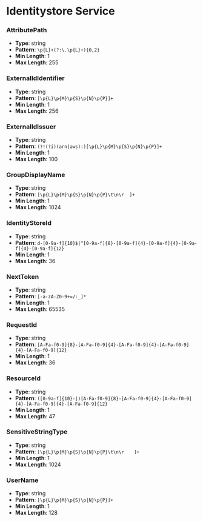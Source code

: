 # Identitystore Service

### AttributePath
- **Type**: string
- **Pattern**: `\p{L}+(?:\.\p{L}+){0,2}`
- **Min Length**: 1
- **Max Length**: 255

### ExternalIdIdentifier
- **Type**: string
- **Pattern**: `[\p{L}\p{M}\p{S}\p{N}\p{P}]+`
- **Min Length**: 1
- **Max Length**: 256

### ExternalIdIssuer
- **Type**: string
- **Pattern**: `(?!(?i)(arn|aws):)[\p{L}\p{M}\p{S}\p{N}\p{P}]+`
- **Min Length**: 1
- **Max Length**: 100

### GroupDisplayName
- **Type**: string
- **Pattern**: `[\p{L}\p{M}\p{S}\p{N}\p{P}\t\n\r  ]+`
- **Min Length**: 1
- **Max Length**: 1024

### IdentityStoreId
- **Type**: string
- **Pattern**: `d-[0-9a-f]{10}$|^[0-9a-f]{8}-[0-9a-f]{4}-[0-9a-f]{4}-[0-9a-f]{4}-[0-9a-f]{12}`
- **Min Length**: 1
- **Max Length**: 36

### NextToken
- **Type**: string
- **Pattern**: `[-a-zA-Z0-9+=/:_]*`
- **Min Length**: 1
- **Max Length**: 65535

### RequestId
- **Type**: string
- **Pattern**: `[A-Fa-f0-9]{8}-[A-Fa-f0-9]{4}-[A-Fa-f0-9]{4}-[A-Fa-f0-9]{4}-[A-Fa-f0-9]{12}`
- **Min Length**: 1
- **Max Length**: 36

### ResourceId
- **Type**: string
- **Pattern**: `([0-9a-f]{10}-|)[A-Fa-f0-9]{8}-[A-Fa-f0-9]{4}-[A-Fa-f0-9]{4}-[A-Fa-f0-9]{4}-[A-Fa-f0-9]{12}`
- **Min Length**: 1
- **Max Length**: 47

### SensitiveStringType
- **Type**: string
- **Pattern**: `[\p{L}\p{M}\p{S}\p{N}\p{P}\t\n\r  　]+`
- **Min Length**: 1
- **Max Length**: 1024

### UserName
- **Type**: string
- **Pattern**: `[\p{L}\p{M}\p{S}\p{N}\p{P}]+`
- **Min Length**: 1
- **Max Length**: 128

